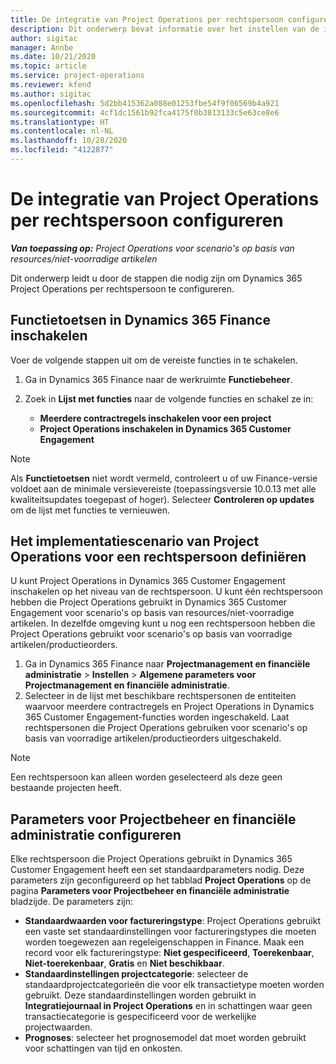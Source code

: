 ```yaml
---
title: De integratie van Project Operations per rechtspersoon configureren
description: Dit onderwerp bevat informatie over het instellen van de integratie per rechtspersoon in Project Operations.
author: sigitac
manager: Annbe
ms.date: 10/21/2020
ms.topic: article
ms.service: project-operations
ms.reviewer: kfend
ms.author: sigitac
ms.openlocfilehash: 5d2bb415362a088e01253fbe54f9f06569b4a921
ms.sourcegitcommit: 4cf1dc1561b92fca4175f0b3813133c5e63ce8e6
ms.translationtype: HT
ms.contentlocale: nl-NL
ms.lasthandoff: 10/28/2020
ms.locfileid: "4122877"
---
```

# <a name="configure-project-operations-integration-per-legal-entity"></a>De integratie van Project Operations per rechtspersoon configureren 

_**Van toepassing op:** Project Operations voor scenario's op basis van resources/niet-voorradige artikelen_

Dit onderwerp leidt u door de stappen die nodig zijn om Dynamics 365 Project Operations per rechtspersoon te configureren.

## <a name="enable-feature-keys-in-dynamics-365-finance"></a>Functietoetsen in Dynamics 365 Finance inschakelen

Voer de volgende stappen uit om de vereiste functies in te schakelen.

1. Ga in Dynamics 365 Finance naar de werkruimte **Functiebeheer**.
2. Zoek in **Lijst met functies** naar de volgende functies en schakel ze in:
  
    - **Meerdere contractregels inschakelen voor een project**
    - **Project Operations inschakelen in Dynamics 365 Customer Engagement**

> [!NOTE]
> Als **Functietoetsen** niet wordt vermeld, controleert u of uw Finance-versie voldoet aan de minimale versievereiste (toepassingsversie 10.0.13 met alle kwaliteitsupdates toegepast of hoger). Selecteer **Controleren op updates** om de lijst met functies te vernieuwen.

## <a name="define-the-project-operations-deployment-scenario-for-a-legal-entity"></a>Het implementatiescenario van Project Operations voor een rechtspersoon definiëren

U kunt Project Operations in Dynamics 365 Customer Engagement inschakelen op het niveau van de rechtspersoon. U kunt één rechtspersoon hebben die Project Operations gebruikt in Dynamics 365 Customer Engagement voor scenario's op basis van resources/niet-voorradige artikelen. In dezelfde omgeving kunt u nog een rechtspersoon hebben die Project Operations gebruikt voor scenario's op basis van voorradige artikelen/productieorders.

1. Ga in Dynamics 365 Finance naar **Projectmanagement en financiële administratie** > **Instellen** > **Algemene parameters voor Projectmanagement en financiële administratie**.
2. Selecteer in de lijst met beschikbare rechtspersonen de entiteiten waarvoor meerdere contractregels en Project Operations in Dynamics 365 Customer Engagement-functies worden ingeschakeld. Laat rechtspersonen die Project Operations gebruiken voor scenario's op basis van voorradige artikelen/productieorders uitgeschakeld.

> [!NOTE]
> Een rechtspersoon kan alleen worden geselecteerd als deze geen bestaande projecten heeft.

## <a name="configure-project-management-and-accounting-parameters"></a>Parameters voor Projectbeheer en financiële administratie configureren

Elke rechtspersoon die Project Operations gebruikt in Dynamics 365 Customer Engagement heeft een set standaardparameters nodig. Deze parameters zijn geconfigureerd op het tabblad **Project Operations** op de pagina **Parameters voor Projectbeheer en financiële administratie** bladzijde. De parameters zijn:

  - **Standaardwaarden voor factureringstype**: Project Operations gebruikt een vaste set standaardinstellingen voor factureringstypes die moeten worden toegewezen aan regeleigenschappen in Finance. Maak een record voor elk factureringstype: **Niet gespecificeerd**, **Toerekenbaar**, **Niet-toerekenbaar**, **Gratis** en **Niet beschikbaar**.
  - **Standaardinstellingen projectcategorie**: selecteer de standaardprojectcategorieën die voor elk transactietype moeten worden gebruikt. Deze standaardinstellingen worden gebruikt in **Integratiejournaal in Project Operations** en in schattingen waar geen transactiecategorie is gespecificeerd voor de werkelijke projectwaarden.
  - **Prognoses**: selecteer het prognosemodel dat moet worden gebruikt voor schattingen van tijd en onkosten.
